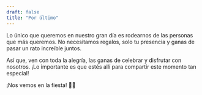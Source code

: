 ```yaml
---
draft: false
title: "Por último"
---
```


Lo único que queremos en nuestro gran día es rodearnos de las personas que más queremos. No necesitamos regalos, solo tu presencia y ganas de pasar un rato increíble juntos.

Así que, ven con toda la alegría, las ganas de celebrar y disfrutar con nosotros. ¡Lo importante es que estés allí para compartir este momento tan especial!

¡Nos vemos en la fiesta! 💃🍾